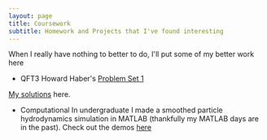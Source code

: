 ```yaml
---
layout: page
title: Coursework
subtitle: Homework and Projects that I've found interesting
---
```


When I really have nothing to better to do, I'll put some of my better work here

- QFT3
Howard Haber's [Problem Set 1](http://scipp.ucsc.edu/~haber/ph222/qftiii20_1.pdf)

[My solutions](https://nolansmyth.github.io/assets/QFT3_HW1.pdf) here.

- Computational
In undergraduate I made a smoothed particle hydrodynamics simulation in MATLAB (thankfully my MATLAB days are in the past). Check out the demos [here](https://github.com/NolanSmyth/Smoothed-particle-hydrodynamics)


